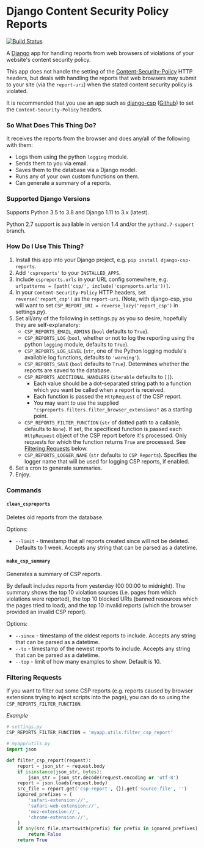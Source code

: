 # Django Content Security Policy Reports

[![Build Status](https://travis-ci.org/adamalton/django-csp-reports.svg)](https://travis-ci.org/adamalton/django-csp-reports)

A [Django](https://www.djangoproject.com) app for handling reports from web browsers of violations of your website's content security policy.

This app does not handle the setting of the [Content-Security-Policy](http://en.wikipedia.org/wiki/Content_Security_Policy) HTTP headers, but deals with handling the reports that web browsers may submit to your site (via the `report-uri`) when the stated content security policy is violated.

It is recommended that you use an app such as [django-csp](https://pypi.python.org/pypi/django_csp) ([Github](https://github.com/mozilla/django-csp)) to set the `Content-Security-Policy` headers.

### So What Does This Thing Do?

It receives the reports from the browser and does any/all of the following with them:

* Logs them using the python `logging` module.
* Sends them to you via email.
* Saves them to the database via a Django model.
* Runs any of your own custom functions on them.
* Can generate a summary of a reports.


### Supported Django Versions

Supports Python 3.5 to 3.8 and Django 1.11 to 3.x (latest).

Python 2.7 support is available in version 1.4 and/or the `python2.7-support` branch.


### How Do I Use This Thing?

1. Install this app into your Django project, e.g. `pip install django-csp-reports`.
2. Add `'cspreports'` to your `INSTALLED_APPS`.
3. Include `cspreports.urls` in your URL config somewhere, e.g. `urlpatterns = [path('csp/', include('cspreports.urls'))]`.
4. In your `Content-Security-Policy` HTTP headers, set `reverse('report_csp')` as the `report-uri`.  (Note, with django-csp, you will want to set `CSP_REPORT_URI = reverse_lazy('report_csp')` in settings.py).
5. Set all/any of the following in settings.py as you so desire, hopefully they are self-explanatory:
    * `CSP_REPORTS_EMAIL_ADMINS` (`bool` defaults to `True`).
    * `CSP_REPORTS_LOG` (`bool`, whether or not to log the reporting using the python `logging` module, defaults to `True`).
    * `CSP_REPORTS_LOG_LEVEL` (`str`, one of the Python logging module's available log functions, defaults to `'warning'`).
    * `CSP_REPORTS_SAVE` (`bool` defaults to `True`).  Determines whether the reports are saved to the database.
    * `CSP_REPORTS_ADDITIONAL_HANDLERS` (`iterable` defaults to `[]`).
      - Each value should be a dot-separated string path to a function which you want be called when a report is received.
      - Each function is passed the `HttpRequest` of the CSP report.
      - You may want to use the supplied `"cspreports.filters.filter_browser_extensions"` as a starting point.
    * `CSP_REPORTS_FILTER_FUNCTION` (`str` of dotted path to a callable, defaults to `None`). If set, the specificed function is passed each `HttpRequest` object of the CSP report before it's processed. Only requests for which the function returns `True` are processed. See [Filtering Requests](#filtering-requests) below.
    * `CSP_REPORTS_LOGGER_NAME` (`str` defaults to `CSP Reports`). Specifies the logger name that will be used for logging CSP reports, if enabled.
6. Set a cron to generate summaries.
7. Enjoy.


### Commands

#### `clean_cspreports`
Deletes old reports from the database.

Options:

* `--limit` - timestamp that all reports created since will not be deleted. Defaults to 1 week. Accepts any string that can be parsed as a datetime.

#### `make_csp_summary`
Generates a summary of CSP reports.

By default includes reports from yesterday (00:00:00 to midnight).
The summary shows the top 10 violation sources (i.e. pages from which violations were reported),
the top 10 blocked URIs (banned resources which the pages tried to load),
and the top 10 invalid reports (which the browser provided an invalid CSP report).

Options:

* `--since` - timestamp of the oldest reports to include.  Accepts any string that can be parsed as a datetime.
* `--to` - timestamp of the newest reports to include.  Accepts any string that can be parsed as a datetime.
* `--top` - limit of how many examples to show. Default is 10.


### Filtering Requests

If you want to filter out some CSP reports (e.g. reports caused by browser extensions trying to inject scripts into the page), you can do so using the `CSP_REPORTS_FILTER_FUNCTION`.

*Example*

```python
# settings.py
CSP_REPORTS_FILTER_FUNCTION = 'myapp.utils.filter_csp_report'

# myapp/utils.py
import json

def filter_csp_report(request):
    report = json_str = request.body
    if isinstance(json_str, bytes):
        json_str = json_str.decode(request.encoding or 'utf-8')
    report = json.loads(request.body)
    src_file = report.get('csp-report', {}).get('source-file', '')
    ignored_prefixes = (
        'safari-extension://',
        'safari-web-extension://',
        'moz-extension://',
        'chrome-extension://',
    )
    if any(src_file.startswith(prefix) for prefix in ignored_prefixes):
        return False
    return True
```

